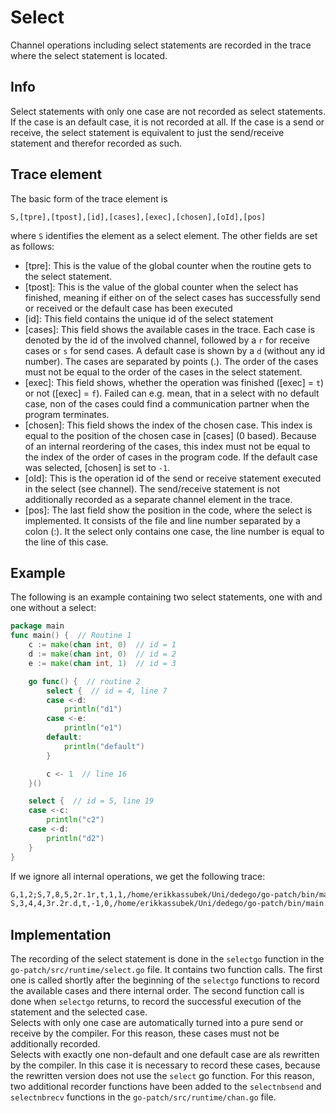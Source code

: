 # Select

Channel operations including select statements are recorded in the trace where the select statement is located.

## Info
Select statements with only one case are not recorded as select statements. If the case is an default case, it is not recorded at all. If the case is a send or receive, the select statement is equivalent to just the send/receive statement and therefor recorded as such. 


## Trace element
The basic form of the trace element is 
```
S,[tpre],[tpost],[id],[cases],[exec],[chosen],[oId],[pos]
```
where `S` identifies the element as a select element.
The other fields are set as follows:
- [tpre]: This is the value of the global counter when the routine gets to the select statement.
- [tpost]: This is the value of the global counter when the select has finished, meaning if either on of the select cases has successfully send or received or the default case has been executed
- [id]: This field contains the unique id of the select statement
- [cases]: This field shows the available cases in the trace. Each case is denoted by the id of the involved channel, followed by a `r` for receive cases or `s` for send cases. A default case is shown by a `d` (without any id number). The cases are separated by points (.). The 
order of the cases must not be equal to the order of the cases in the select statement.
- [exec]: This field shows, whether the operation was finished ([exec] = `t`) or not ([exec] = `f`). Failed can e.g. mean, that in a select with no default case, non of the cases could find a communication partner when the program terminates.
- [chosen]: This field shows the index of the chosen case. This index is equal to the position of the chosen case in [cases] (0 based). Because
of an internal reordering of the cases, this index must not be equal to the index of the order of cases in the program code. If the default case 
was selected, [chosen] is set to `-1`.
- [oId]: This is the operation id of the send or receive statement executed in the select (see channel). The send/receive statement is not 
additionally recorded as a separate channel element in the trace.
- [pos]: The last field show the position in the code, where the select is implemented. It consists of the file and line number separated by a colon (:). It the select only contains one case, the line number is 
equal to the line of this case.


## Example
The following is an example containing two select statements, one with and one without a select:
```go
package main
func main() {  // Routine 1
    c := make(chan int, 0)  // id = 1
	d := make(chan int, 0)  // id = 2
	e := make(chan int, 1)  // id = 3

	go func() {  // routine 2
		select {  // id = 4, line 7
		case <-d:
			println("d1")
		case <-e:
			println("e1")
		default:
			println("default")
		}

		c <- 1  // line 16
	}()

	select {  // id = 5, line 19
	case <-c:
		println("c2")
	case <-d:
		println("d2")
	}
}
``` 
If we ignore all internal operations, we get the following trace:
```txt
G,1,2;S,7,8,5,2r.1r,t,1,1,/home/erikkassubek/Uni/dedego/go-patch/bin/main.go:19
S,3,4,4,3r.2r.d,t,-1,0,/home/erikkassubek/Uni/dedego/go-patch/bin/main.go:16;C,5,6,1,S,t,1,0,0,0,/home/erikkassubek/Uni/dedego/go-patch/bin/main.go:7
```

## Implementation
The recording of the select statement is done in the `selectgo` function in the `go-patch/src/runtime/select.go` file. It contains two function calls. The first one is called shortly after the beginning of the `selectgo` functions to record the available cases and there internal order. The second function call is done when `selectgo` returns, to record
the successful execution of the statement and the selected case.\
Selects with only one case are automatically turned into a pure 
send or receive by the compiler. For this reason, these cases must 
not be additionally recorded.\
Selects with exactly one non-default and one default case are als 
rewritten by the compiler. In this case it is necessary to record 
these cases, because the rewritten version does not use the `select`
go function. For this reason, two additional recorder functions
have been added to the `selectnbsend` and `selectnbrecv` functions 
in the `go-patch/src/runtime/chan.go` file.
